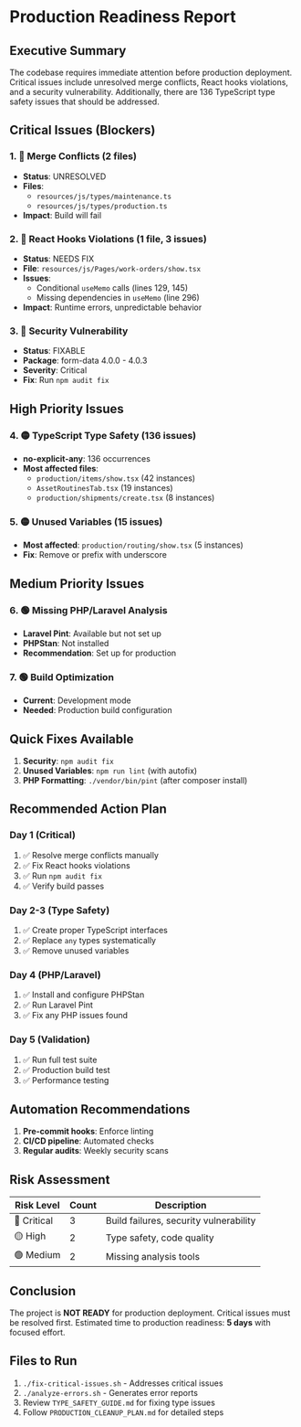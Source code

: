 # Production Readiness Report

## Executive Summary

The codebase requires immediate attention before production deployment. Critical issues include unresolved merge conflicts, React hooks violations, and a security vulnerability. Additionally, there are 136 TypeScript type safety issues that should be addressed.

## Critical Issues (Blockers)

### 1. 🔴 Merge Conflicts (2 files)
- **Status**: UNRESOLVED
- **Files**: 
  - `resources/js/types/maintenance.ts`
  - `resources/js/types/production.ts`
- **Impact**: Build will fail

### 2. 🔴 React Hooks Violations (1 file, 3 issues)
- **Status**: NEEDS FIX
- **File**: `resources/js/Pages/work-orders/show.tsx`
- **Issues**:
  - Conditional `useMemo` calls (lines 129, 145)
  - Missing dependencies in `useMemo` (line 296)
- **Impact**: Runtime errors, unpredictable behavior

### 3. 🔴 Security Vulnerability
- **Status**: FIXABLE
- **Package**: form-data 4.0.0 - 4.0.3
- **Severity**: Critical
- **Fix**: Run `npm audit fix`

## High Priority Issues

### 4. 🟡 TypeScript Type Safety (136 issues)
- **no-explicit-any**: 136 occurrences
- **Most affected files**:
  - `production/items/show.tsx` (42 instances)
  - `AssetRoutinesTab.tsx` (19 instances)
  - `production/shipments/create.tsx` (8 instances)

### 5. 🟡 Unused Variables (15 issues)
- **Most affected**: `production/routing/show.tsx` (5 instances)
- **Fix**: Remove or prefix with underscore

## Medium Priority Issues

### 6. 🟢 Missing PHP/Laravel Analysis
- **Laravel Pint**: Available but not set up
- **PHPStan**: Not installed
- **Recommendation**: Set up for production

### 7. 🟢 Build Optimization
- **Current**: Development mode
- **Needed**: Production build configuration

## Quick Fixes Available

1. **Security**: `npm audit fix`
2. **Unused Variables**: `npm run lint` (with autofix)
3. **PHP Formatting**: `./vendor/bin/pint` (after composer install)

## Recommended Action Plan

### Day 1 (Critical)
1. ✅ Resolve merge conflicts manually
2. ✅ Fix React hooks violations
3. ✅ Run `npm audit fix`
4. ✅ Verify build passes

### Day 2-3 (Type Safety)
1. ✅ Create proper TypeScript interfaces
2. ✅ Replace `any` types systematically
3. ✅ Remove unused variables

### Day 4 (PHP/Laravel)
1. ✅ Install and configure PHPStan
2. ✅ Run Laravel Pint
3. ✅ Fix any PHP issues found

### Day 5 (Validation)
1. ✅ Run full test suite
2. ✅ Production build test
3. ✅ Performance testing

## Automation Recommendations

1. **Pre-commit hooks**: Enforce linting
2. **CI/CD pipeline**: Automated checks
3. **Regular audits**: Weekly security scans

## Risk Assessment

| Risk Level | Count | Description |
|------------|-------|-------------|
| 🔴 Critical | 3 | Build failures, security vulnerability |
| 🟡 High | 2 | Type safety, code quality |
| 🟢 Medium | 2 | Missing analysis tools |

## Conclusion

The project is **NOT READY** for production deployment. Critical issues must be resolved first. Estimated time to production readiness: **5 days** with focused effort.

## Files to Run

1. `./fix-critical-issues.sh` - Addresses critical issues
2. `./analyze-errors.sh` - Generates error reports
3. Review `TYPE_SAFETY_GUIDE.md` for fixing type issues
4. Follow `PRODUCTION_CLEANUP_PLAN.md` for detailed steps